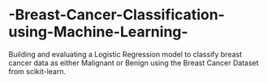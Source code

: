 # -Breast-Cancer-Classification-using-Machine-Learning-
Building and evaluating a Logistic Regression model to classify breast cancer data as either Malignant or Benign using the Breast Cancer Dataset from scikit-learn.
